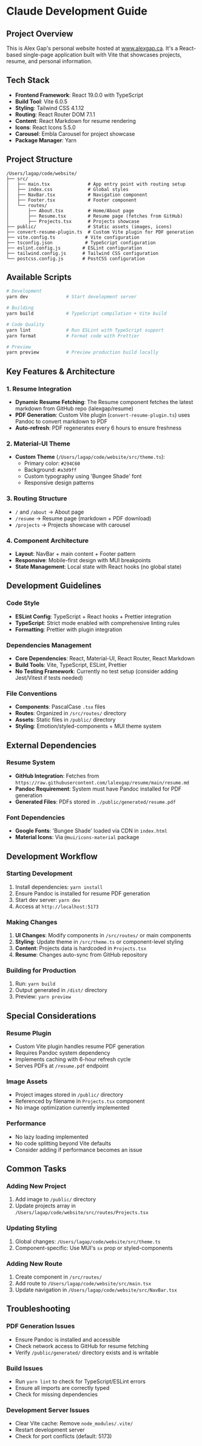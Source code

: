 # Claude Development Guide

## Project Overview

This is Alex Gap's personal website hosted at www.alexgap.ca. It's a React-based single-page application built with Vite that showcases projects, resume, and personal information.

## Tech Stack

- **Frontend Framework**: React 19.0.0 with TypeScript
- **Build Tool**: Vite 6.0.5
- **Styling**: Tailwind CSS 4.1.12
- **Routing**: React Router DOM 7.1.1
- **Content**: React Markdown for resume rendering
- **Icons**: React Icons 5.5.0
- **Carousel**: Embla Carousel for project showcase
- **Package Manager**: Yarn

## Project Structure

```
/Users/lagap/code/website/
├── src/
│   ├── main.tsx              # App entry point with routing setup
│   ├── index.css             # Global styles
│   ├── NavBar.tsx            # Navigation component
│   ├── Footer.tsx            # Footer component
│   └── routes/
│       ├── About.tsx         # Home/About page
│       ├── Resume.tsx        # Resume page (fetches from GitHub)
│       ├── Projects.tsx      # Projects showcase
├── public/                   # Static assets (images, icons)
├── convert-resume-plugin.ts  # Custom Vite plugin for PDF generation
├── vite.config.ts           # Vite configuration
├── tsconfig.json            # TypeScript configuration
├── eslint.config.js        # ESLint configuration
├── tailwind.config.js      # Tailwind CSS configuration
└── postcss.config.js       # PostCSS configuration
```

## Available Scripts

```bash
# Development
yarn dev              # Start development server

# Building
yarn build            # TypeScript compilation + Vite build

# Code Quality
yarn lint             # Run ESLint with TypeScript support
yarn format           # Format code with Prettier

# Preview
yarn preview          # Preview production build locally
```

## Key Features & Architecture

### 1. Resume Integration
- **Dynamic Resume Fetching**: The Resume component fetches the latest markdown from GitHub repo (lalexgap/resume)
- **PDF Generation**: Custom Vite plugin (`convert-resume-plugin.ts`) uses Pandoc to convert markdown to PDF
- **Auto-refresh**: PDF regenerates every 6 hours to ensure freshness

### 2. Material-UI Theme
- **Custom Theme** (`/Users/lagap/code/website/src/theme.ts`):
  - Primary color: `#294C60`
  - Background: `#a3d9ff`
  - Custom typography using 'Bungee Shade' font
  - Responsive design patterns

### 3. Routing Structure
- `/` and `/about` → About page
- `/resume` → Resume page (markdown + PDF download)
- `/projects` → Projects showcase with carousel

### 4. Component Architecture
- **Layout**: NavBar + main content + Footer pattern
- **Responsive**: Mobile-first design with MUI breakpoints
- **State Management**: Local state with React hooks (no global state)

## Development Guidelines

### Code Style
- **ESLint Config**: TypeScript + React hooks + Prettier integration
- **TypeScript**: Strict mode enabled with comprehensive linting rules
- **Formatting**: Prettier with plugin integration

### Dependencies Management
- **Core Dependencies**: React, Material-UI, React Router, React Markdown
- **Build Tools**: Vite, TypeScript, ESLint, Prettier
- **No Testing Framework**: Currently no test setup (consider adding Jest/Vitest if tests needed)

### File Conventions
- **Components**: PascalCase `.tsx` files
- **Routes**: Organized in `/src/routes/` directory
- **Assets**: Static files in `/public/` directory
- **Styling**: Emotion/styled-components + MUI theme system

## External Dependencies

### Resume System
- **GitHub Integration**: Fetches from `https://raw.githubusercontent.com/lalexgap/resume/main/resume.md`
- **Pandoc Requirement**: System must have Pandoc installed for PDF generation
- **Generated Files**: PDFs stored in `./public/generated/resume.pdf`

### Font Dependencies
- **Google Fonts**: 'Bungee Shade' loaded via CDN in `index.html`
- **Material Icons**: Via `@mui/icons-material` package

## Development Workflow

### Starting Development
1. Install dependencies: `yarn install`
2. Ensure Pandoc is installed for resume PDF generation
3. Start dev server: `yarn dev`
4. Access at `http://localhost:5173`

### Making Changes
1. **UI Changes**: Modify components in `/src/routes/` or main components
2. **Styling**: Update theme in `/src/theme.ts` or component-level styling
3. **Content**: Projects data is hardcoded in `Projects.tsx`
4. **Resume**: Changes auto-sync from GitHub repository

### Building for Production
1. Run: `yarn build`
2. Output generated in `/dist/` directory
3. Preview: `yarn preview`

## Special Considerations

### Resume Plugin
- Custom Vite plugin handles resume PDF generation
- Requires Pandoc system dependency
- Implements caching with 6-hour refresh cycle
- Serves PDFs at `/resume.pdf` endpoint

### Image Assets
- Project images stored in `/public/` directory
- Referenced by filename in `Projects.tsx` component
- No image optimization currently implemented

### Performance
- No lazy loading implemented
- No code splitting beyond Vite defaults
- Consider adding if performance becomes an issue

## Common Tasks

### Adding New Project
1. Add image to `/public/` directory
2. Update projects array in `/Users/lagap/code/website/src/routes/Projects.tsx`

### Updating Styling
1. Global changes: `/Users/lagap/code/website/src/theme.ts`
2. Component-specific: Use MUI's `sx` prop or styled-components

### Adding New Route
1. Create component in `/src/routes/`
2. Add route to `/Users/lagap/code/website/src/main.tsx`
3. Update navigation in `/Users/lagap/code/website/src/NavBar.tsx`

## Troubleshooting

### PDF Generation Issues
- Ensure Pandoc is installed and accessible
- Check network access to GitHub for resume fetching
- Verify `/public/generated/` directory exists and is writable

### Build Issues
- Run `yarn lint` to check for TypeScript/ESLint errors
- Ensure all imports are correctly typed
- Check for missing dependencies

### Development Server Issues
- Clear Vite cache: Remove `node_modules/.vite/`
- Restart development server
- Check for port conflicts (default: 5173)